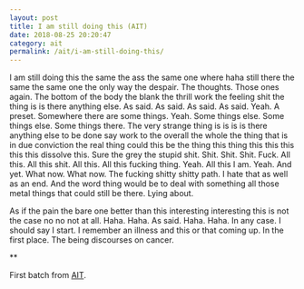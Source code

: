 ```yaml
---
layout: post
title: I am still doing this (AIT)
date: 2018-08-25 20:20:47
category: ait
permalink: /ait/i-am-still-doing-this/ 
---
```


I am still doing this the same the ass the same one where haha still there the same the same one the only way the despair. The thoughts. Those ones again. The bottom of the body the blank the thrill work the feeling shit the thing is is there anything else. As said. As said. As said. As said. Yeah. A preset. Somewhere there are some things. Yeah. Some things else. Some things else. Some things there. The very strange thing is is is is there anything else to be done say work to the overall the whole the thing that is in due conviction the real thing could this be the thing this thing this this this this this dissolve this. Sure the grey the stupid shit. Shit. Shit. Shit. Fuck. All this. All this shit. All this. All this fucking thing. Yeah. All this I am. Yeah. And yet. What now. What now. The fucking shitty shitty path. I hate that as well as an end. And the word thing would be to deal with something all those metal things that could still be there. Lying about.

As if the pain the bare one better than this interesting interesting this is not the case no no not at all. Haha. Haha. As said. Haha. Haha. In any case. I should say I start. I remember an illness and this or that coming up. In the first place. The being discourses on cancer.

** 

First batch from [AIT](https://github.com/jchwenger/AIT).
